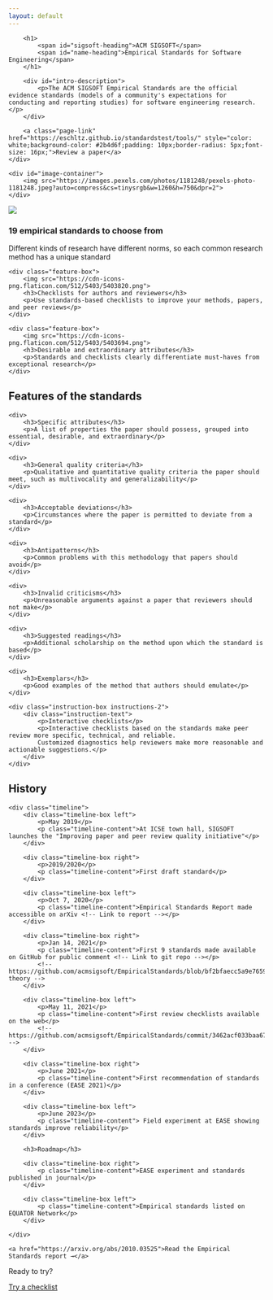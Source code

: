 ```yaml
---
layout: default
---
```


<style>
	main .wrapper {
		width: 100%;
	}
</style>

<section id="intro-section">
	<div id="intro-text">
	
		<h1>
			<span id="sigsoft-heading">ACM SIGSOFT</span>
			<span id="name-heading">Empirical Standards for Software Engineering</span>
		</h1>
	   	
		<div id="intro-description">
			<p>The ACM SIGSOFT Empirical Standards are the official evidence standards (models of a community's expectations for conducting and reporting studies) for software engineering research.</p>
		</div>
		
		<a class="page-link" href="https://eschltz.github.io/standardstest/tools/" style="color: white;background-color: #2b4d6f;padding: 10px;border-radius: 5px;font-size: 16px;">Review a paper</a>
	</div>

    <div id="image-container">
		<img src="https://images.pexels.com/photos/1181248/pexels-photo-1181248.jpeg?auto=compress&cs=tinysrgb&w=1260&h=750&dpr=2">
	</div>
</section>

<section id="feature-section">
	<div class="feature-box">
		<img src="https://cdn-icons-png.flaticon.com/512/9989/9989300.png">
		<h3>19 empirical standards to choose from</h3>
		<p>Different kinds of research have different norms, so each common research method has a unique standard</p>
	</div>
	
	<div class="feature-box">
		<img src="https://cdn-icons-png.flaticon.com/512/5403/5403820.png">
		<h3>Checklists for authors and reviewers</h3>
		<p>Use standards-based checklists to improve your methods, papers, and peer reviews</p>
	</div>
	
	<div class="feature-box">
		<img src="https://cdn-icons-png.flaticon.com/512/5403/5403694.png">
		<h3>Desirable and extraordinary attributes</h3>
		<p>Standards and checklists clearly differentiate must-haves from exceptional research</p>
	</div>
</section>

<section id="instruction-section">
	<h2>Features of the standards</h2>
	
	<div>
		<h3>Specific attributes</h3>
		<p>A list of properties the paper should possess, grouped into essential, desirable, and extraordinary</p>
	</div>
	
	<div>
		<h3>General quality criteria</h3>
		<p>Qualitative and quantitative quality criteria the paper should meet, such as multivocality and generalizability</p>
	</div>
	
	<div>
		<h3>Acceptable deviations</h3>
		<p>Circumstances where the paper is permitted to deviate from a standard</p>
	</div>
	
	<div>
		<h3>Antipatterns</h3>
		<p>Common problems with this methodology that papers should avoid</p>
	</div>
	
	<div>
		<h3>Invalid criticisms</h3>
		<p>Unreasonable arguments against a paper that reviewers should not make</p>
	</div>
	
	<div>
		<h3>Suggested readings</h3>
		<p>Additional scholarship on the method upon which the standard is based</p>
	</div>
	
	<div>
		<h3>Exemplars</h3>
		<p>Good examples of the method that authors should emulate</p>
	</div>
	
	<div class="instruction-box instructions-2">	
		<div class="instruction-text">
			<p>Interactive checklists</p>
			<p>Interactive checklists based on the standards make peer review more specific, technical, and reliable.
			Customized diagnostics help reviewers make more reasonable and actionable suggestions.</p>
		</div>
	</div>
	
</section>

<section id="history-section">
	<h2>History</h2>
	
	<div class="timeline">
		<div class="timeline-box left">
			<p>May 2019</p>
			<p class="timeline-content">At ICSE town hall, SIGSOFT launches the "Improving paper and peer review quality initiative"</p>
		</div>
		
		<div class="timeline-box right">
			<p>2019/2020</p>
			<p class="timeline-content">First draft standard</p>
		</div>
		
		<div class="timeline-box left">
			<p>Oct 7, 2020</p>
			<p class="timeline-content">Empirical Standards Report made accessible on arXiv <!-- Link to report --></p>
		</div>
		
		<div class="timeline-box right">
			<p>Jan 14, 2021</p>
			<p class="timeline-content">First 9 standards made available on GitHub for public comment <!-- Link to git repo --></p>
			<!-- https://github.com/acmsigsoft/EmpiricalStandards/blob/bf2bfaecc5a9e7659e66237994da7f93433c1e45/empiricalStandards.md#grounded-theory -->
		</div>
		
		<div class="timeline-box left">
			<p>May 11, 2021</p>
			<p class="timeline-content">First review checklists available on the web</p>
			<!-- https://github.com/acmsigsoft/EmpiricalStandards/commit/3462acf033baa670f4dd869be1d85d642688da51 -->
		</div>
		
		<div class="timeline-box right">
			<p>June 2021</p>
			<p class="timeline-content">First recommendation of standards in a conference (EASE 2021)</p>
		</div>
		
		<div class="timeline-box left">
			<p>June 2023</p>
			<p class="timeline-content"> Field experiment at EASE showing standards improve reliability</p>
		</div>
		
		<h3>Roadmap</h3>
		
		<div class="timeline-box right">
			<p class="timeline-content">EASE experiment and standards published in journal</p>
		</div>
		
		<div class="timeline-box left">
			<p class="timeline-content">Empirical standards listed on EQUATOR Network</p>
		</div>
	
	</div>
	
	<a href="https://arxiv.org/abs/2010.03525">Read the Empirical Standards report →</a>
</section>

<p id="ready-text">Ready to try?</p>

<a class="page-link ready-link" href="https://eschltz.github.io/standardstest/tools/">Try a checklist</a>

